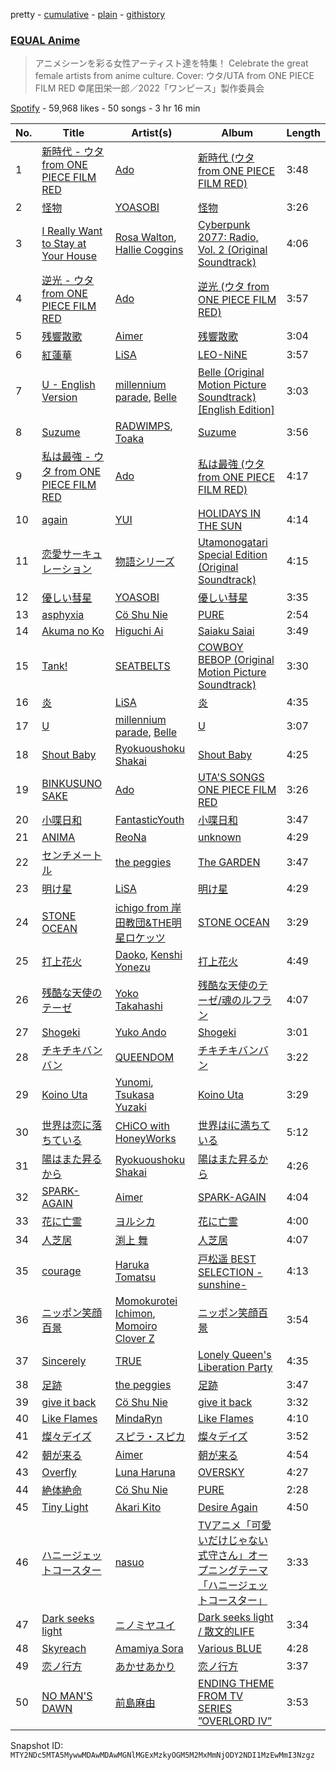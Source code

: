 pretty - [cumulative](/playlists/cumulative/37i9dQZF1DXblYBkrEcpLK.md) - [plain](/playlists/plain/37i9dQZF1DXblYBkrEcpLK) - [githistory](https://github.githistory.xyz/mackorone/spotify-playlist-archive/blob/main/playlists/plain/37i9dQZF1DXblYBkrEcpLK)

### [EQUAL Anime](https://open.spotify.com/playlist/37i9dQZF1DXblYBkrEcpLK)

> アニメシーンを彩る女性アーティスト達を特集！ Celebrate the great female artists from anime culture\. Cover: ウタ/UTA from ONE PIECE FILM RED ©尾田栄一郎／2022「ワンピース」製作委員会

[Spotify](https://open.spotify.com/user/spotify) - 59,968 likes - 50 songs - 3 hr 16 min

| No. | Title | Artist(s) | Album | Length |
|---|---|---|---|---|
| 1 | [新時代 \- ウタ from ONE PIECE FILM RED](https://open.spotify.com/track/2l2yRJWgMiJkfPbRNiuC25) | [Ado](https://open.spotify.com/artist/6mEQK9m2krja6X1cfsAjfl) | [新時代 \(ウタ from ONE PIECE FILM RED\)](https://open.spotify.com/album/7r72omJJLTajYYn9vImIcb) | 3:48 |
| 2 | [怪物](https://open.spotify.com/track/06XQvnJb53SUYmlWIhUXUi) | [YOASOBI](https://open.spotify.com/artist/64tJ2EAv1R6UaZqc4iOCyj) | [怪物](https://open.spotify.com/album/41HUxKwnbrg8IdelmMibj9) | 3:26 |
| 3 | [I Really Want to Stay at Your House](https://open.spotify.com/track/7mykoq6R3BArsSpNDjFQTm) | [Rosa Walton](https://open.spotify.com/artist/1X0HaTcdkHW7LviblBiEeq), [Hallie Coggins](https://open.spotify.com/artist/5JNkPX6dYGLeEm4cUjHNGc) | [Cyberpunk 2077: Radio, Vol\. 2 \(Original Soundtrack\)](https://open.spotify.com/album/1VGVJdmvOSRK2w9RKXk18A) | 4:06 |
| 4 | [逆光 \- ウタ from ONE PIECE FILM RED](https://open.spotify.com/track/5GXYKnnzBlHvrzBQ5WoxME) | [Ado](https://open.spotify.com/artist/6mEQK9m2krja6X1cfsAjfl) | [逆光 \(ウタ from ONE PIECE FILM RED\)](https://open.spotify.com/album/3ZARNbKk2zkYDeVQpHE564) | 3:57 |
| 5 | [残響散歌](https://open.spotify.com/track/7v8wKvNQQIxkugCFFjrkaO) | [Aimer](https://open.spotify.com/artist/0bAsR2unSRpn6BQPEnNlZm) | [残響散歌](https://open.spotify.com/album/1gfSftIuafqkGu28ely5z6) | 3:04 |
| 6 | [紅蓮華](https://open.spotify.com/track/0qMip0B2D4ePEjBJvAtYre) | [LiSA](https://open.spotify.com/artist/0blbVefuxOGltDBa00dspv) | [LEO\-NiNE](https://open.spotify.com/album/6qi56zXbhq7PU5lvzWNXIO) | 3:57 |
| 7 | [U \- English Version](https://open.spotify.com/track/169YBmYRX0JNR3o4CJVWXY) | [millennium parade](https://open.spotify.com/artist/0GZ65zwBwkkwGNJ3zagtTZ), [Belle](https://open.spotify.com/artist/1m9ZvxLFfX9avls54a0y40) | [Belle \(Original Motion Picture Soundtrack\) \[English Edition\]](https://open.spotify.com/album/7MK9ztclhDon7AgJroo6l4) | 3:03 |
| 8 | [Suzume](https://open.spotify.com/track/7LHAKF7pBqHch8o6Yo0ad5) | [RADWIMPS](https://open.spotify.com/artist/1EowJ1WwkMzkCkRomFhui7), [Toaka](https://open.spotify.com/artist/3GzVC7GGbmO2SuBu92DqUn) | [Suzume](https://open.spotify.com/album/7HT4WPE6gHPxrRmgzhhTMr) | 3:56 |
| 9 | [私は最強 \- ウタ from ONE PIECE FILM RED](https://open.spotify.com/track/7bmAgiUc4W4bfyZRCc6lOh) | [Ado](https://open.spotify.com/artist/6mEQK9m2krja6X1cfsAjfl) | [私は最強 \(ウタ from ONE PIECE FILM RED\)](https://open.spotify.com/album/4kSYCYHzG8vyNQcROLlHUq) | 4:17 |
| 10 | [again](https://open.spotify.com/track/4OQq1bcP12GQQXJNupxqfR) | [YUI](https://open.spotify.com/artist/5WBO8UyOuJ1l7ZBqqBimpO) | [HOLIDAYS IN THE SUN](https://open.spotify.com/album/2rOHJ6kE8LjvDegataPviX) | 4:14 |
| 11 | [恋愛サーキュレーション](https://open.spotify.com/track/5P8lyudWE7HQxb4ludLbEm) | [物語シリーズ](https://open.spotify.com/artist/0NT8fqhPoKJrd038u1Qumz) | [Utamonogatari Special Edition \(Original Soundtrack\)](https://open.spotify.com/album/0Wibr4Xn7la0V69fnnujJw) | 4:15 |
| 12 | [優しい彗星](https://open.spotify.com/track/19fhOFi6pNGeZe5uiFlm7c) | [YOASOBI](https://open.spotify.com/artist/64tJ2EAv1R6UaZqc4iOCyj) | [優しい彗星](https://open.spotify.com/album/2JTvRXbEc1JGPrlKC435Jf) | 3:35 |
| 13 | [asphyxia](https://open.spotify.com/track/3f3FDZajRpcLQGln7OZqdi) | [Cö Shu Nie](https://open.spotify.com/artist/0LlH6J1tj2TPq7AlwXAkY5) | [PURE](https://open.spotify.com/album/2oTP6o5ggDbudTzSvxiD6x) | 2:54 |
| 14 | [Akuma no Ko](https://open.spotify.com/track/4pw7EuK2WTWGHI51jCKuGJ) | [Higuchi Ai](https://open.spotify.com/artist/4GxWcui9BlMJH9VOOK5wav) | [Saiaku Saiai](https://open.spotify.com/album/2CtsgdSCPlWeIdcdk2m2iQ) | 3:49 |
| 15 | [Tank!](https://open.spotify.com/track/2Wi5ubKr8zSk8L3CLemyS4) | [SEATBELTS](https://open.spotify.com/artist/3U3zr5PCRa9ty74uN46iBa) | [COWBOY BEBOP \(Original Motion Picture Soundtrack\)](https://open.spotify.com/album/1XoE7ZirQ3gjxq8HIzTJU9) | 3:30 |
| 16 | [炎](https://open.spotify.com/track/0cSkn2l67csUljEy0EEBPn) | [LiSA](https://open.spotify.com/artist/0blbVefuxOGltDBa00dspv) | [炎](https://open.spotify.com/album/1KmL1EZ0Pg9Vj3rPYMDqHY) | 4:35 |
| 17 | [U](https://open.spotify.com/track/32H7fwKsaYtSl6qiXFI6I6) | [millennium parade](https://open.spotify.com/artist/0GZ65zwBwkkwGNJ3zagtTZ), [Belle](https://open.spotify.com/artist/1m9ZvxLFfX9avls54a0y40) | [U](https://open.spotify.com/album/6geoEKwXSuETawoDPOkfV7) | 3:07 |
| 18 | [Shout Baby](https://open.spotify.com/track/5K1m4aaPCxwnm9SKlWW1vh) | [Ryokuoushoku Shakai](https://open.spotify.com/artist/4SJ7qRgJYNXB9Yttzs4aSa) | [Shout Baby](https://open.spotify.com/album/09zBDn6RECoEaWhArkgnjf) | 4:25 |
| 19 | [BINKUSUNO SAKE](https://open.spotify.com/track/4oVlD8uK2QioN4iZ1lBL6X) | [Ado](https://open.spotify.com/artist/6mEQK9m2krja6X1cfsAjfl) | [UTA'S SONGS ONE PIECE FILM RED](https://open.spotify.com/album/7Ixqxq13tWhrbnIabk3172) | 3:26 |
| 20 | [小喋日和](https://open.spotify.com/track/4AElkruOc9gECdltSuV3JN) | [FantasticYouth](https://open.spotify.com/artist/5XnMEOCzuW5XCsqgqEek16) | [小喋日和](https://open.spotify.com/album/1WbStO1rUhNEhQHpIB1pYz) | 3:47 |
| 21 | [ANIMA](https://open.spotify.com/track/2j1r3ubqqxuoTFaPVnTV1j) | [ReoNa](https://open.spotify.com/artist/2SIBY7Jwq1kYng12Zguo3C) | [unknown](https://open.spotify.com/album/0IDNAr9hNxxTC8dBwcsvhW) | 4:29 |
| 22 | [センチメートル](https://open.spotify.com/track/2zwZPlMKb1vaFcQK6PpMtP) | [the peggies](https://open.spotify.com/artist/3imCOAQnI4fF5dsncQqLBW) | [The GARDEN](https://open.spotify.com/album/13FIa91YpnboJjrwmKRrG8) | 3:47 |
| 23 | [明け星](https://open.spotify.com/track/3J34JtfZNylVXSKN4TDf12) | [LiSA](https://open.spotify.com/artist/0blbVefuxOGltDBa00dspv) | [明け星](https://open.spotify.com/album/4iQhpT848HsgBFeXfLgBoY) | 4:29 |
| 24 | [STONE OCEAN](https://open.spotify.com/track/0H6YIWFAP26G4b5Zj0lhAE) | [ichigo from 岸田教団&THE明星ロケッツ](https://open.spotify.com/artist/01jPgSPIsFQgE0QnYeT3cm) | [STONE OCEAN](https://open.spotify.com/album/1EUSG4zCNKJqDH8t7OKw4x) | 3:29 |
| 25 | [打上花火](https://open.spotify.com/track/7pcTLUekZJQnzDOUDuExVJ) | [Daoko](https://open.spotify.com/artist/5Qeyh2XKoITt1mlEVtzazC), [Kenshi Yonezu](https://open.spotify.com/artist/1snhtMLeb2DYoMOcVbb8iB) | [打上花火](https://open.spotify.com/album/1zIM9xHEOKU0rDCH6nIXQS) | 4:49 |
| 26 | [残酷な天使のテーゼ](https://open.spotify.com/track/23phSRwoMy48rwFpmuAP8q) | [Yoko Takahashi](https://open.spotify.com/artist/2RSmBT9gH02j53dMSw982t) | [残酷な天使のテーゼ/魂のルフラン](https://open.spotify.com/album/0NxmNaFH5fLLTxxfS6Vp0K) | 4:07 |
| 27 | [Shogeki](https://open.spotify.com/track/5QwAdWCnauw0GpDzM3glrO) | [Yuko Ando](https://open.spotify.com/artist/12dhEcVUnJVnIQLt91VdA3) | [Shogeki](https://open.spotify.com/album/39y5a0EiZCEvBb4y00QnJh) | 3:01 |
| 28 | [チキチキバンバン](https://open.spotify.com/track/7xm0KJMfeaJQmQdDxAipiY) | [QUEENDOM](https://open.spotify.com/artist/6IW91qUpcrhbGuZxubrG70) | [チキチキバンバン](https://open.spotify.com/album/1BWf1vYaM0zNWE6uuFFcvF) | 3:22 |
| 29 | [Koino Uta](https://open.spotify.com/track/15St0qWPnH4xKflV39vk28) | [Yunomi](https://open.spotify.com/artist/2j00CVYTPx6q9ANbmB2keb), [Tsukasa Yuzaki](https://open.spotify.com/artist/7i5JUEiIBlGHmiyJTS0y3A) | [Koino Uta](https://open.spotify.com/album/3WCOtVNy5QefE0fbrfMGUy) | 3:29 |
| 30 | [世界は恋に落ちている](https://open.spotify.com/track/7JPAO45DZOmN2bciVaBia5) | [CHiCO with HoneyWorks](https://open.spotify.com/artist/7qpGWSiolU9E5WbkvTaMDd) | [世界はiに満ちている](https://open.spotify.com/album/5SuByixIlQq7r1bValOe0G) | 5:12 |
| 31 | [陽はまた昇るから](https://open.spotify.com/track/43PlsJn27zRG2KjpL12eb7) | [Ryokuoushoku Shakai](https://open.spotify.com/artist/4SJ7qRgJYNXB9Yttzs4aSa) | [陽はまた昇るから](https://open.spotify.com/album/7AIde6PYcdVe8iPF5Jp08h) | 4:26 |
| 32 | [SPARK\-AGAIN](https://open.spotify.com/track/3NEuSQZbVmfQwRuDKol40Y) | [Aimer](https://open.spotify.com/artist/0bAsR2unSRpn6BQPEnNlZm) | [SPARK\-AGAIN](https://open.spotify.com/album/3OBjI5LyxiWJZSEuBskBbG) | 4:04 |
| 33 | [花に亡霊](https://open.spotify.com/track/53maoOKr6j04iqk6qjdvQN) | [ヨルシカ](https://open.spotify.com/artist/4UK2Lzi6fBfUi9rpDt6cik) | [花に亡霊](https://open.spotify.com/album/5mVxVdNG00wGPJjZD5pdsR) | 4:00 |
| 34 | [人芝居](https://open.spotify.com/track/74sYtRs4LCDIpdBP8xDMSP) | [渕上 舞](https://open.spotify.com/artist/2FS1GkRyHcBhVGfo40uZQE) | [人芝居](https://open.spotify.com/album/7vRJFhwnCxhkQnk9SnSg4U) | 4:07 |
| 35 | [courage](https://open.spotify.com/track/6VcB4JudF8TFcbobm9TDCR) | [Haruka Tomatsu](https://open.spotify.com/artist/17Xrh1jox4g1VQcUcIcgra) | [戸松遥 BEST SELECTION \-sunshine\-](https://open.spotify.com/album/3VxTL7TBs3IwXMqQNLX2lM) | 4:13 |
| 36 | [ニッポン笑顔百景](https://open.spotify.com/track/7HvLwBlGXvaWJZpg1IqwbS) | [Momokurotei Ichimon](https://open.spotify.com/artist/5YWCISv1Tkhx9fUlp10w46), [Momoiro Clover Z](https://open.spotify.com/artist/3Zl0EsuYV23OgNw6WqGelN) | [ニッポン笑顔百景](https://open.spotify.com/album/3xafGKlmb5CcZsqWInSU7d) | 3:54 |
| 37 | [Sincerely](https://open.spotify.com/track/4thBZp9kEDqeSwLtwcAZgk) | [TRUE](https://open.spotify.com/artist/0UwVT0iMLLAa9SUNENg4te) | [Lonely Queen's Liberation Party](https://open.spotify.com/album/4QP8jwitKgzWaNONjLof5h) | 4:35 |
| 38 | [足跡](https://open.spotify.com/track/4k5g6HNKtrWbYDllw2Dyp0) | [the peggies](https://open.spotify.com/artist/3imCOAQnI4fF5dsncQqLBW) | [足跡](https://open.spotify.com/album/2qSycPngTjQbW0JgEPKanq) | 3:47 |
| 39 | [give it back](https://open.spotify.com/track/6aHFdm58mPF4YPJX3FgI0z) | [Cö Shu Nie](https://open.spotify.com/artist/0LlH6J1tj2TPq7AlwXAkY5) | [give it back](https://open.spotify.com/album/4FYIha9FBi1bZueBbSJSRI) | 3:32 |
| 40 | [Like Flames](https://open.spotify.com/track/4xBBNJ8spMyuJynOQxJf7e) | [MindaRyn](https://open.spotify.com/artist/7MSns7VCEysJJhcp67gvtZ) | [Like Flames](https://open.spotify.com/album/1si6jnjPfRrzezrxnKGxtd) | 4:10 |
| 41 | [燦々デイズ](https://open.spotify.com/track/4CebKGVZUJw18tnDzsjv2d) | [スピラ・スピカ](https://open.spotify.com/artist/3ncARjIEl4SrcrnpOIV5CO) | [燦々デイズ](https://open.spotify.com/album/0NnGObV44jyw4aJwz4nfAF) | 3:52 |
| 42 | [朝が来る](https://open.spotify.com/track/6Mq4q5OIMO25vBsKpFdlnH) | [Aimer](https://open.spotify.com/artist/0bAsR2unSRpn6BQPEnNlZm) | [朝が来る](https://open.spotify.com/album/072aXGXyby8RpZ4TNP37Rx) | 4:54 |
| 43 | [Overfly](https://open.spotify.com/track/5KQk3xqndCMM8kQkS0tfOT) | [Luna Haruna](https://open.spotify.com/artist/4eL15GpHSLAAvv5sT00c5i) | [OVERSKY](https://open.spotify.com/album/6F1qAKzkvEUVU2Y33vxuss) | 4:27 |
| 44 | [絶体絶命](https://open.spotify.com/track/0QMmoBAY9pr7nOYisYWuMj) | [Cö Shu Nie](https://open.spotify.com/artist/0LlH6J1tj2TPq7AlwXAkY5) | [PURE](https://open.spotify.com/album/2oTP6o5ggDbudTzSvxiD6x) | 2:28 |
| 45 | [Tiny Light](https://open.spotify.com/track/3nMWM6o4pD6lAkDRPdcqvh) | [Akari Kito](https://open.spotify.com/artist/5PFOljHpjdOGpyP34FGr8S) | [Desire Again](https://open.spotify.com/album/1TNoCgbem1kKPGUgZRH2AK) | 4:50 |
| 46 | [ハニージェットコースター](https://open.spotify.com/track/1SFS6Anu0829AMCXKltlNw) | [nasuo](https://open.spotify.com/artist/5ctRwRgDQ0lVKZRI83cMeq) | [TVアニメ「可愛いだけじゃない式守さん」オープニングテーマ「ハニージェットコースター」](https://open.spotify.com/album/6lEkrGHvjvWYNs2Mwo0yoy) | 3:33 |
| 47 | [Dark seeks light](https://open.spotify.com/track/2ATxQ2yeUw3CAGjjPTundt) | [ニノミヤユイ](https://open.spotify.com/artist/4rOv8M7dd60wAgtFI981VE) | [Dark seeks light / 散文的LIFE](https://open.spotify.com/album/29oTb4lakrol3FVikzP60X) | 3:34 |
| 48 | [Skyreach](https://open.spotify.com/track/427vfPt3SW5ZhtCqwajhaT) | [Amamiya Sora](https://open.spotify.com/artist/0RLTJBHe0jhxEVsYMVCMz0) | [Various BLUE](https://open.spotify.com/album/5rpTgoIEM03GbTQ6kyXxT0) | 4:28 |
| 49 | [恋ノ行方](https://open.spotify.com/track/1ognDP1UWqfcPaOvlzTCXx) | [あかせあかり](https://open.spotify.com/artist/50k6hfXdVJ3uD8fUt7PQvL) | [恋ノ行方](https://open.spotify.com/album/5PobZ27bNVPebdG5sRvnQF) | 3:37 |
| 50 | [NO MAN'S DAWN](https://open.spotify.com/track/3w7j5vtYOyNoB2hewUgn0G) | [前島麻由](https://open.spotify.com/artist/0M0v61x8lN3rDLbmTnlYBg) | [ENDING THEME FROM TV SERIES ”OVERLORD IV”](https://open.spotify.com/album/6fiyEepRkKNW1rRZLVgt0P) | 3:53 |

Snapshot ID: `MTY2NDc5MTA5MywwMDAwMDAwMGNlMGExMzkyOGM5M2MxMmNjODY2NDI1MzEwMmI3Nzgz`
